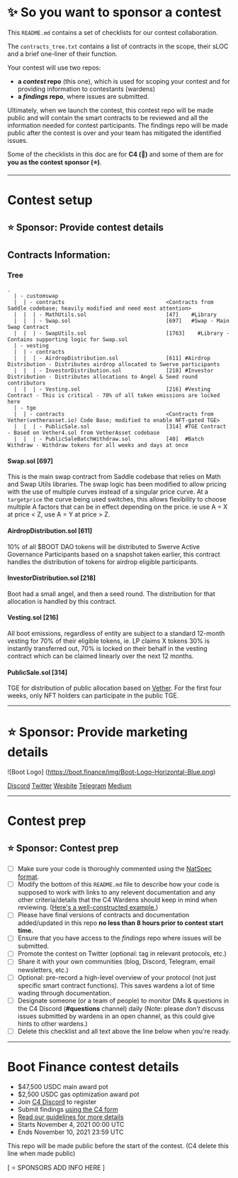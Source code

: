 # ✨ So you want to sponsor a contest

This `README.md` contains a set of checklists for our contest collaboration.


The `contracts_tree.txt` contains a list of contracts in the scope, their sLOC and a brief one-liner of their function.

Your contest will use two repos: 
- **a _contest_ repo** (this one), which is used for scoping your contest and for providing information to contestants (wardens)
- **a _findings_ repo**, where issues are submitted. 

Ultimately, when we launch the contest, this contest repo will be made public and will contain the smart contracts to be reviewed and all the information needed for contest participants. The findings repo will be made public after the contest is over and your team has mitigated the identified issues.

Some of the checklists in this doc are for **C4 (🐺)** and some of them are for **you as the contest sponsor (⭐️)**.

---

# Contest setup

## ⭐️ Sponsor: Provide contest details

## Contracts Information:
### Tree
```
.
  | - customswap
  |  | - contracts                                <Contracts from Saddle codebase; heavily modified and need most attention>                
  |  |  | - MathUtils.sol                         [47]    #Library
  |  |  | - Swap.sol                              [697]	  #Swap - Main Swap Contract
  |  |  | - SwapUtils.sol                         [1763]	#Library - Contains supporting logic for Swap.sol
  | - vesting
  |  | - contracts
  |  |  | - AirdropDistribution.sol               [611]	#Airdrop Distribution - Distributes airdrop allocated to Swerve participants
  |  |  | - InvestorDistribution.sol              [218]	#Investor Distribution - Distributes allocations to Angel & Seed round contributors
  |  |  | - Vesting.sol                           [216]	#Vesting Contract - This is critical - 70% of all token emissions are locked here
  | - tge
  |  | - contracts                                <Contracts from Vether(vetherasset.io) Code Base; modified to enable NFT-gated TGE>
  |  |  | - PublicSale.sol                        [314]	#TGE Contract - Based on Vether4.sol from VetherAsset codebase
  |  |  | - PublicSaleBatchWithdraw.sol           [40]	#Batch Withdraw - Withdraw tokens for all weeks and days at once
```

#### Swap.sol [697]
This is the main swap contract from Saddle codebase that relies on Math and Swap Utils libraries. The swap logic has been modified to allow pricing with the use of multiple curves instead of a singular price curve. At a `targetprice` the curve being used switches, this allows flexibility to choose multiple A factors that can be in effect depending on the price. ie use A = X at price < Z, use A = Y at price > Z.

#### AirdropDistribution.sol [611]
10% of all $BOOT DAO tokens will be distributed to Swerve Active Governance Participants based on a snapshot taken earlier, this contract handles the distribution of tokens for airdrop eligible participants.

#### InvestorDistribution.sol [218]
Boot had a small angel, and then a seed round. The distribution for that allocation is handled by this contract.

#### Vesting.sol [216]
All boot emissions, regardless of entity are subject to a standard 12-month vesting for 70% of their eligible tokens, ie. LP claims X tokens 30% is instantly transferred out, 70% is locked on their behalf in the vesting contract which can be claimed linearly over the next 12 months.

#### PublicSale.sol [314]
TGE for distribution of public allocation based on [Vether](https://www.vetherasset.io). For the first four weeks, only NFT holders can participate in the public TGE.

---

# ⭐️ Sponsor: Provide marketing details

![Boot Logo]
(https://boot.finance/img/Boot-Logo-Horizontal-Blue.png)

[Discord](https://discord.gg/hNnvEq3U)
[Twitter](https://twitter.com/bootfinance)
[Wesbite](https://boot.finance)
[Telegram](https://t.me/bootfinance)
[Medium](https://blog.boot.finance/)

---

# Contest prep

## ⭐️ Sponsor: Contest prep
- [ ] Make sure your code is thoroughly commented using the [NatSpec format](https://docs.soliditylang.org/en/v0.5.10/natspec-format.html#natspec-format).
- [ ] Modify the bottom of this `README.md` file to describe how your code is supposed to work with links to any relevent documentation and any other criteria/details that the C4 Wardens should keep in mind when reviewing. ([Here's a well-constructed example.](https://github.com/code-423n4/2021-06-gro/blob/main/README.md))
- [ ] Please have final versions of contracts and documentation added/updated in this repo **no less than 8 hours prior to contest start time.**
- [ ] Ensure that you have access to the _findings_ repo where issues will be submitted.
- [ ] Promote the contest on Twitter (optional: tag in relevant protocols, etc.)
- [ ] Share it with your own communities (blog, Discord, Telegram, email newsletters, etc.)
- [ ] Optional: pre-record a high-level overview of your protocol (not just specific smart contract functions). This saves wardens a lot of time wading through documentation.
- [ ] Designate someone (or a team of people) to monitor DMs & questions in the C4 Discord (**#questions** channel) daily (Note: please *don't* discuss issues submitted by wardens in an open channel, as this could give hints to other wardens.)
- [ ] Delete this checklist and all text above the line below when you're ready.

---

# Boot Finance contest details
- $47,500 USDC main award pot
- $2,500 USDC gas optimization award pot
- Join [C4 Discord](https://discord.gg/code4rena) to register
- Submit findings [using the C4 form](https://code423n4.com/2021-11-boot-finance-contest/submit)
- [Read our guidelines for more details](https://docs.code4rena.com/roles/wardens)
- Starts November 4, 2021 00:00 UTC
- Ends November 10, 2021 23:59 UTC

This repo will be made public before the start of the contest. (C4 delete this line when made public)

[ ⭐️ SPONSORS ADD INFO HERE ]
